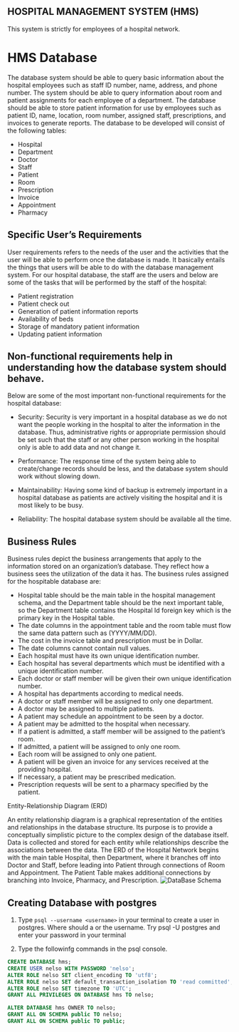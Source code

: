 ## HOSPITAL MANAGEMENT SYSTEM (HMS)
This system is strictly for employees of a hospital network.

# HMS Database
The database system should be able to query basic information about the hospital employees such as staff ID number, name, address, and phone number. 
The system should be able to query information about room and patient assignments for each employee of a department. 
The database should be able to store patient information for use by employees such as patient ID, name, location, room number, assigned staff, prescriptions, and invoices to generate reports. 
The database to be developed will consist of the following tables:
* Hospital
* Department
* Doctor
* Staff
* Patient
* Room
* Prescription
* Invoice
* Appointment
* Pharmacy

## Specific User’s Requirements

User requirements refers to the needs of the user and the activities that the user will be able to perform once the database is made. It basically entails the things that users will be able to do with the database management system. For our hospital database, the staff are the users and below are some of the tasks that will be performed by the staff of the hospital:

* Patient registration
* Patient check out
* Generation of patient information reports
* Availability of beds
* Storage of mandatory patient information
* Updating patient information

## Non-functional requirements help in understanding how the database system should behave. 
Below are some of the most important non-functional requirements for the hospital database:

* Security: 
    Security is very important in a hospital database as we do not want the people working in the hospital to alter the information in the database. Thus, administrative rights or appropriate permission should be set such that the staff or any other person working in the hospital only is able to add data and not change it.

* Performance: 
    The response time of the system being able to create/change records should be less, and the database system should work without slowing down.

* Maintainability: 
    Having some kind of backup is extremely important in a hospital database as patients are actively visiting the hospital and it is most likely to be busy.

* Reliability: 
    The hospital database system should be available all the time.


## Business Rules
Business rules depict the business arrangements that apply to the information stored on an organization’s database. They reflect how a business sees the utilization of the data it has. The business rules assigned for the hospitable database are:

* Hospital table should be the main table in the hospital management schema, and the Department table should be the next important table, so the Department table contains the Hospital Id foreign key which is the primary key in the Hospital table.
* The date columns in the appointment table and the room table must flow the same data pattern such as (YYYY/MM/DD).
* The cost in the invoice table and prescription must be in Dollar.
* The date columns cannot contain null values.
* Each hospital must have its own unique identification number.
* Each hospital has several departments which must be identified with a unique identification number.
* Each doctor or staff member will be given their own unique identification number.
* A hospital has departments according to medical needs.
* A doctor or staff member will be assigned to only one department.
* A doctor may be assigned to multiple patients.
* A patient may schedule an appointment to be seen by a doctor.
* A patient may be admitted to the hospital when necessary.
* If a patient is admitted, a staff member will be assigned to the patient’s room.
* If admitted, a patient will be assigned to only one room.
* Each room will be assigned to only one patient.
* A patient will be given an invoice for any services received at the providing hospital.
* If necessary, a patient may be prescribed medication.
* Prescription requests will be sent to a pharmacy specified by the patient.

Entity-Relationship Diagram (ERD)

An entity relationship diagram is a graphical representation of the entities and relationships in the database structure. Its purpose is to provide a conceptually simplistic picture to the complex design of the database itself. Data is collected and stored for each entity while relationships describe the associations between the data. The ERD of the Hospital Network begins with the main table Hospital, then Department, where it branches off into Doctor and Staff, before leading into Patient through connections of Room and Appointment. The Patient Table makes additional connections by branching into Invoice, Pharmacy, and Prescription.
![DataBase Schema](https://miro.medium.com/v2/resize:fit:828/format:webp/1*-CFps3Yl_t-HQFlrOoTtGQ.png)


## Creating Database with postgres

1. Type `psql --username <username>` in your terminal to create a user in postgres. Where <username> should a or the username. Try psql -U postgres and enter your password in your terminal

2. Type the followinfg commands in the psql console.
```sql
CREATE DATABASE hms;
CREATE USER nelso WITH PASSWORD 'nelso';
ALTER ROLE nelso SET client_encoding TO 'utf8';
ALTER ROLE nelso SET default_transaction_isolation TO 'read committed';
ALTER ROLE nelso SET timezone TO 'UTC';
GRANT ALL PRIVILEGES ON DATABASE hms TO nelso;

ALTER DATABASE hms OWNER TO nelso;
GRANT ALL ON SCHEMA public TO nelso;
GRANT ALL ON SCHEMA public TO public;
```
